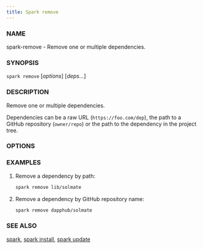 ```yaml
---
title: Spark remove
---
```


### NAME

spark-remove - Remove one or multiple dependencies.

### SYNOPSIS

`spark remove` [*options*] [*deps...*]

### DESCRIPTION

Remove one or multiple dependencies.

Dependencies can be a raw URL (`https://foo.com/dep`), the path to a GitHub repository (`owner/repo`) or the path to the dependency in the project tree.

### OPTIONS

<!-- {{#include common-options.md}} -->

### EXAMPLES

1. Remove a dependency by path:

   ```sh
   spark remove lib/solmate
   ```

2. Remove a dependency by GitHub repository name:
   ```sh
   spark remove dapphub/solmate
   ```

### SEE ALSO

[spark](./spark.md), [spark install](./spark-install.md), [spark update](./spark-update.md)
